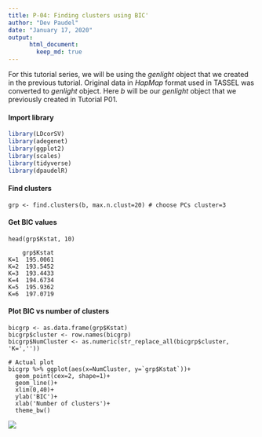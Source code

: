 ```yaml
---
title: P-04: Finding clusters using BIC'
author: "Dev Paudel"
date: "January 17, 2020"
output:
      html_document:
        keep_md: true
---
```

For this tutorial series, we will be using the _genlight_ object that we created in the previous tutorial. 
Original data in _HapMap_ format used in TASSEL was converted to _genlight_ object. 
Here _b_ will be our _genlight_ object that we previously created in Tutorial P01.

#### Import library

```r
library(LDcorSV)
library(adegenet)
library(ggplot2)
library(scales)
library(tidyverse)
library(dpaudelR)
```
#### Find clusters

```
grp <- find.clusters(b, max.n.clust=20) # choose PCs cluster=3
```

#### Get BIC values

```
head(grp$Kstat, 10)
```

```
    grp$Kstat
K=1  195.0061
K=2  193.5452
K=3  193.4433
K=4  194.6734
K=5  195.9362
K=6  197.0719
```

#### Plot BIC vs number of clusters ####

```
bicgrp <- as.data.frame(grp$Kstat)
bicgrp$cluster <- row.names(bicgrp)
bicgrp$NumCluster <- as.numeric(str_replace_all(bicgrp$cluster, 'K=',''))

# Actual plot
bicgrp %>% ggplot(aes(x=NumCluster, y=`grp$Kstat`))+
  geom_point(cex=2, shape=1)+
  geom_line()+
  xlim(0,40)+
  ylab('BIC')+
  xlab('Number of clusters')+
  theme_bw()
```
![](https://rbiology.github.io/rbiologyimages/p04_bic.png)<!-- -->
